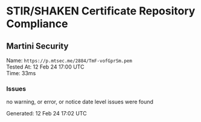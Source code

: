 # STIR/SHAKEN Certificate Repository Compliance

## Martini Security

Name: `https://p.mtsec.me/2884/TmF-vofGprSm.pem`\
Tested At: 12 Feb 24 17:00 UTC\
Time: 33ms

### Issues

no warning, or error, or notice date level issues were found

Generated: 12 Feb 24 17:02 UTC